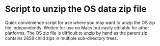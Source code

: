 <h1>Script to unzip the OS data zip file</h2>

Quick convenience script for use where you may want to unzip the OS zip file independently. Written for use on Macs but easily editable for other platforms. The OS zip file is difficult to unzip by hand as the parent zip contains 2858 child zips in multiple sub-directory trees.